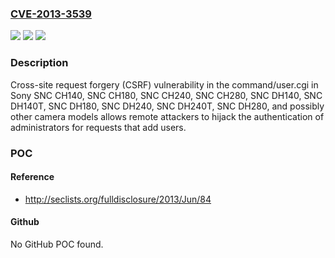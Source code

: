 ### [CVE-2013-3539](https://cve.mitre.org/cgi-bin/cvename.cgi?name=CVE-2013-3539)
![](https://img.shields.io/static/v1?label=Product&message=n%2Fa&color=blue)
![](https://img.shields.io/static/v1?label=Version&message=n%2Fa&color=blue)
![](https://img.shields.io/static/v1?label=Vulnerability&message=n%2Fa&color=brighgreen)

### Description

Cross-site request forgery (CSRF) vulnerability in the command/user.cgi in Sony SNC CH140, SNC CH180, SNC CH240, SNC CH280, SNC DH140, SNC DH140T, SNC DH180, SNC DH240, SNC DH240T, SNC DH280, and possibly other camera models allows remote attackers to hijack the authentication of administrators for requests that add users.

### POC

#### Reference
- http://seclists.org/fulldisclosure/2013/Jun/84

#### Github
No GitHub POC found.

